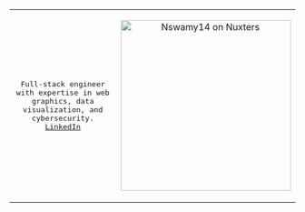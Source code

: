 

<table>
  <tr>
  <td>
<p align="center">
  <samp>
    Full-stack engineer with expertise in web graphics, data visualization, and cybersecurity. <br/>
    <a href="www.linkedin.com/in/nswamy14">LinkedIn</a>
  </samp>
</p>
</td>
    <td>
<p align="center">
  <a href="[https://nuxters.nuxt.com/atinux](https://nuxters.nuxt.com/nswamy14)"><img src="https://nuxters.nuxt.com/card/nswamy14/og.png" alt="Nswamy14 on Nuxters" width="300" /></a>
</p>
      </td>
</tr>
</table>

<!--
**nswamy14/nswamy14** is a ✨ _special_ ✨ repository because its `README.md` (this file) appears on your GitHub profile.

Here are some ideas to get you started:

- 🔭 I’m currently working on ...
- 🌱 I’m currently learning ...
- 👯 I’m looking to collaborate on ...
- 🤔 I’m looking for help with ...
- 💬 Ask me about ...
- 📫 How to reach me: ...
- 😄 Pronouns: ...
- ⚡ Fun fact: ...
-->
